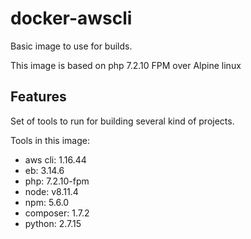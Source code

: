 # docker-awscli

Basic image to use for builds.

This image is based on php 7.2.10 FPM over Alpine linux

## Features

Set of tools to run for building several kind of projects.

Tools in this image:
* aws cli: 1.16.44
* eb: 3.14.6
* php: 7.2.10-fpm
* node: v8.11.4
* npm: 5.6.0
* composer: 1.7.2
* python: 2.7.15
